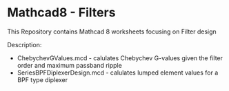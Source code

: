# Mathcad8 - Filters

This Repository contains Mathcad 8 worksheets focusing on Filter design

Description:
* ChebychevGValues.mcd - calulates Chebychev G-values given the filter order and maximum passband ripple
* SeriesBPFDiplexerDesign.mcd - calulates lumped element values for a BPF type diplexer


